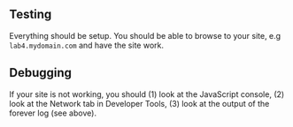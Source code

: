 

## Testing

Everything should be setup. You should be able to browse to your site, e.g `lab4.mydomain.com` and have the site work.

## Debugging

If your site is not working, you should (1) look at the JavaScript console, (2) look at the Network tab in Developer Tools, (3) look at the output of the forever log (see above).
